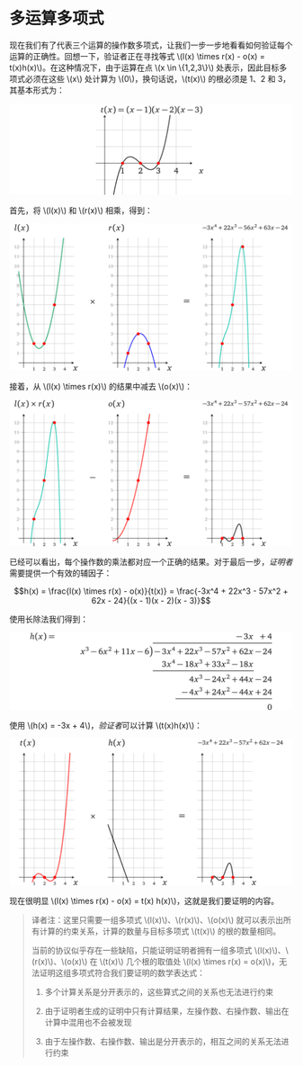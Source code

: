 # 多运算多项式

现在我们有了代表三个运算的操作数多项式，让我们一步一步地看看如何验证每个运算的正确性。回想一下，验证者正在寻找等式 \\(l(x) \times r(x) - o(x) = t(x)h(x)\\)。在这种情况下，由于运算在点 \\(x \in \\{1,2,3\\}\\) 处表示，因此目标多项式必须在这些 \\(x\\) 处计算为 \\(0\\)，换句话说，\\(t(x)\\) 的根必须是 1、2 和 3，其基本形式为：

![img](img/4-13.png)

首先，将 \\(l(x)\\) 和 \\(r(x)\\) 相乘，得到：

![img](img/4-14.png)

接着，从 \\(l(x) \times r(x)\\) 的结果中减去 \\(o(x)\\)：

![img](img/4-15.png)

已经可以看出，每个操作数的乘法都对应一个正确的结果。对于最后一步，*证明者*需要提供一个有效的辅因子：

$$h(x) = \frac{l(x) \times r(x) - o(x)}{t(x)} = \frac{-3x^4 + 22x^3 - 57x^2 + 62x - 24}{(x - 1)(x - 2)(x - 3)}$$

使用长除法我们得到：

![img](img/4-16.png)

使用 \\(h(x) = -3x + 4\\)，*验证者*可以计算 \\(t(x)h(x)\\)：

![img](img/4-17.png)

现在很明显 \\(l(x) \times r(x) - o(x) = t(x) h(x)\\)，这就是我们要证明的内容。

> 译者注：这里只需要一组多项式 \\(l(x)\\)、\\(r(x)\\)、\\(o(x)\\) 就可以表示出所有计算的约束关系，计算的数量与目标多项式 \\(t(x)\\) 的根的数量相同。
>
> 当前的协议似乎存在一些缺陷，只能证明证明者拥有一组多项式 \\(l(x)\\)、\\(r(x)\\)、\\(o(x)\\) 在 \\(t(x)\\) 几个根的取值处 \\(l(x) \times r(x) = o(x)\\)，无法证明这组多项式符合我们要证明的数学表达式：
>
> 1. 多个计算关系是分开表示的，这些算式之间的关系也无法进行约束
>
> 2. 由于证明者生成的证明中只有计算结果，左操作数、右操作数、输出在计算中混用也不会被发现
>
> 3. 由于左操作数、右操作数、输出是分开表示的，相互之间的关系无法进行约束
